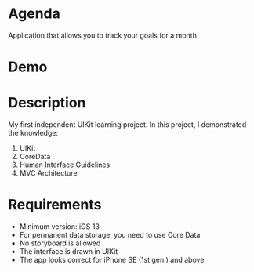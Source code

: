 #  Agenda
Application that allows you to track your goals for a month

# Demo

# Description
My first independent UIKit learning project. In this project, I demonstrated the knowledge:
1. UIKit
2. CoreData
3. Human Interface Guidelines
4. MVC Architecture

# Requirements
- Minimum version: iOS 13
- For permanent data storage, you need to use Core Data
- No storyboard is allowed
- The interface is drawn in UIKit
- The app looks correct for iPhone SE (1st gen.) and above
